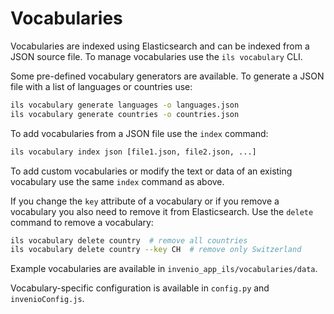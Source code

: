 # Vocabularies

Vocabularies are indexed using Elasticsearch and can be indexed from a JSON
source file. To manage vocabularies use the `ils vocabulary` CLI.

Some pre-defined vocabulary generators are available. To generate a JSON file
with a list of languages or countries use:

```bash
ils vocabulary generate languages -o languages.json
ils vocabulary generate countries -o countries.json
```

To add vocabularies from a JSON file use the `index` command:

```bash
ils vocabulary index json [file1.json, file2.json, ...]
```

To add custom vocabularies or modify the text or data of an existing vocabulary
use the same `index` command as above.

If you change the `key` attribute of a vocabulary or if you remove a vocabulary
you also need to remove it from Elasticsearch. Use the `delete` command to
remove a vocabulary:

```bash
ils vocabulary delete country  # remove all countries
ils vocabulary delete country --key CH  # remove only Switzerland
```

Example vocabularies are available in `invenio_app_ils/vocabularies/data`.

Vocabulary-specific configuration is available in `config.py` and `invenioConfig.js`.
